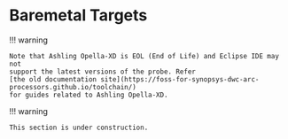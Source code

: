 # Baremetal Targets

!!! warning

    Note that Ashling Opella-XD is EOL (End of Life) and Eclipse IDE may not
    support the latest versions of the probe. Refer
    [the old documentation site](https://foss-for-synopsys-dwc-arc-processors.github.io/toolchain/)
    for guides related to Ashling Opella-XD.

!!! warning

    This section is under construction.
